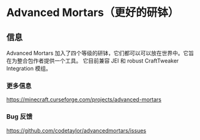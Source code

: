 # Advanced Mortars（更好的研钵）

## 信息

Advanced Mortars 加入了四个等级的研钵，它们都可以可以放在世界中。它旨在为整合包作者提供一个工具。 它目前兼容 JEI 和 robust CraftTweaker Integration 模组。

### 更多信息

https://minecraft.curseforge.com/projects/advanced-mortars

### Bug 反馈

https://github.com/codetaylor/advancedmortars/issues